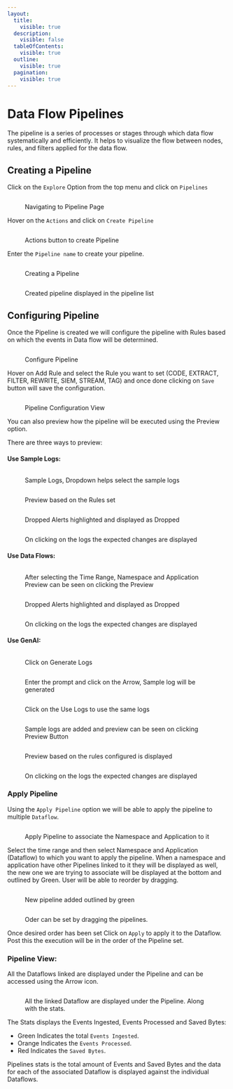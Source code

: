 ```yaml
---
layout:
  title:
    visible: true
  description:
    visible: false
  tableOfContents:
    visible: true
  outline:
    visible: true
  pagination:
    visible: true
---
```


# Data Flow Pipelines

The pipeline is a series of processes or stages through which data flow systematically and efficiently. It helps to visualize the flow between nodes, rules, and filters applied for the data flow.



## Creating a Pipeline

Click on the `Explore` Option from the top menu and click on `Pipelines`

<figure><img src="../.gitbook/assets/image.png" alt=""><figcaption><p>Navigating to Pipeline Page</p></figcaption></figure>

Hover on the `Actions` and click on `Create Pipeline`

<figure><img src="../.gitbook/assets/image (356).png" alt=""><figcaption><p>Actions button to create Pipeline</p></figcaption></figure>

Enter the `Pipeline name` to create your pipeline.

<figure><img src="../.gitbook/assets/image (357).png" alt=""><figcaption><p>Creating a Pipeline</p></figcaption></figure>

<figure><img src="../.gitbook/assets/Screenshot 2025-05-02 215739.png" alt=""><figcaption><p>Created pipeline displayed in the pipeline list</p></figcaption></figure>

## Configuring Pipeline

Once the Pipeline is created we will configure the pipeline with Rules based on which the events in Data flow will be determined.

<figure><img src="../.gitbook/assets/image (359).png" alt=""><figcaption><p>Configure Pipeline</p></figcaption></figure>

Hover on Add Rule and select the Rule you want to set (CODE, EXTRACT, FILTER, REWRITE, SIEM, STREAM, TAG) and once done clicking on `Save` button will save the configuration.

<figure><img src="../.gitbook/assets/image (360).png" alt=""><figcaption><p>Pipeline Configuration View</p></figcaption></figure>

You can also preview how the pipeline will be executed using the Preview option.&#x20;

There are three ways to preview:

#### Use Sample Logs:

<figure><img src="../.gitbook/assets/image (361).png" alt=""><figcaption><p>Sample Logs, Dropdown helps select the sample logs</p></figcaption></figure>

<figure><img src="../.gitbook/assets/image (363).png" alt=""><figcaption><p>Preview based on the Rules set</p></figcaption></figure>

<figure><img src="../.gitbook/assets/image (1).png" alt=""><figcaption><p>Dropped Alerts highlighted and displayed as Dropped</p></figcaption></figure>

<figure><img src="../.gitbook/assets/image (2).png" alt=""><figcaption><p>On clicking on the logs the expected changes are displayed</p></figcaption></figure>

#### Use Data Flows:



<figure><img src="../.gitbook/assets/image (365).png" alt=""><figcaption><p>After selecting the Time Range, Namespace and Application Preview can be seen on clicking the Preview</p></figcaption></figure>

<figure><img src="../.gitbook/assets/image (5).png" alt=""><figcaption><p>Dropped Alerts highlighted and displayed as Dropped</p></figcaption></figure>

<figure><img src="../.gitbook/assets/image (3).png" alt=""><figcaption><p>On clicking on the logs the expected changes are displayed</p></figcaption></figure>

#### Use GenAI:

<figure><img src="../.gitbook/assets/image (366).png" alt=""><figcaption><p>Click on Generate Logs </p></figcaption></figure>

<figure><img src="../.gitbook/assets/image (367).png" alt=""><figcaption><p>Enter the prompt and click on the Arrow, Sample log will be generated</p></figcaption></figure>

<figure><img src="../.gitbook/assets/image (368).png" alt=""><figcaption><p>Click on the Use Logs to use the same logs</p></figcaption></figure>

<figure><img src="../.gitbook/assets/image (369).png" alt=""><figcaption><p>Sample logs are added and preview can be seen on clicking Preview Button</p></figcaption></figure>

<figure><img src="../.gitbook/assets/image (370).png" alt=""><figcaption><p>Preview based on the rules configured is displayed</p></figcaption></figure>

<figure><img src="../.gitbook/assets/image (6).png" alt=""><figcaption><p>On clicking on the logs the expected changes are displayed</p></figcaption></figure>

### Apply Pipeline

Using the `Apply Pipeline` option we will be able to apply the pipeline to multiple `Dataflow`.

<figure><img src="../.gitbook/assets/image (371).png" alt=""><figcaption><p>Apply Pipeline to associate the Namespace and Application to it</p></figcaption></figure>

Select the time range and then select Namespace and Application (Dataflow) to which you want to apply the pipeline. When a namespace and application have other Pipelines linked to it they will be displayed as well, the new one we are trying to associate will be displayed at the bottom and outlined by Green. User will be able to reorder by dragging.

<figure><img src="../.gitbook/assets/image (372).png" alt=""><figcaption><p>New pipeline added outlined by green</p></figcaption></figure>

<figure><img src="../.gitbook/assets/image (373).png" alt=""><figcaption><p>Oder can be set by dragging the pipelines.</p></figcaption></figure>

Once desired order has been set Click on `Apply` to apply it to the Dataflow. Post this the execution will be in the order of the Pipeline set.

### Pipeline View:

All the Dataflows linked are displayed under the Pipeline and can be accessed using the Arrow icon.

<figure><img src="../.gitbook/assets/image (374).png" alt=""><figcaption><p>All the linked Dataflow are displayed under the Pipeline. Along with the stats.</p></figcaption></figure>

The Stats displays the Events Ingested, Events Processed and Saved Bytes:

* Green Indicates the total `Events Ingested`.
* Orange Indicates the `Events Processed`.
* Red Indicates the `Saved Bytes`.

Pipelines stats is the total amount of Events and Saved Bytes and the data for each of the associated Dataflow is displayed against the individual Dataflows.
